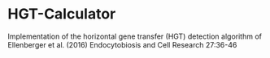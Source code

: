 # HGT-Calculator
Implementation of the horizontal gene transfer (HGT) detection algorithm of Ellenberger et al. (2016) Endocytobiosis and Cell Research 27:36-46
